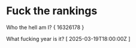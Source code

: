 # Fuck the rankings

Who the hell am I?
{ 16326178 }

What fucking year is it?
[ 2025-03-19T18:00:00Z ]
